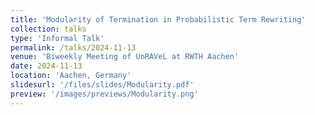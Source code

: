 ```yaml
---
title: 'Modularity of Termination in Probabilistic Term Rewriting'
collection: talks
type: 'Informal Talk'
permalink: /talks/2024-11-13
venue: 'Biweekly Meeting of UnRAVeL at RWTH Aachen'
date: 2024-11-13
location: 'Aachen, Germany'
slidesurl: '/files/slides/Modularity.pdf'
preview: '/images/previews/Modularity.png'
---
```

